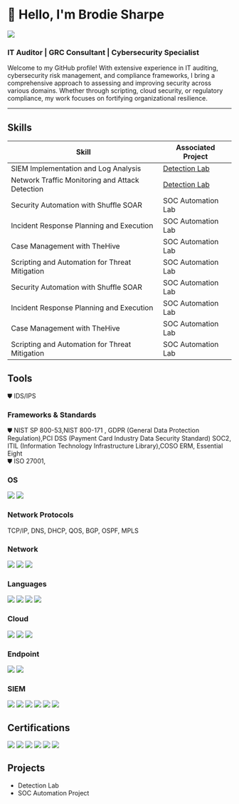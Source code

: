 # 👋 Hello, I'm Brodie Sharpe
<a href="https://www.linkedin.com/in/brodie-sharpe-463349196/"><img src="https://img.shields.io/badge/-LinkedIn-0072b1?&style=for-the-badge&logo=linkedin&logoColor=white" /></a>

### IT Auditor | GRC Consultant | Cybersecurity Specialist

Welcome to my GitHub profile! With extensive experience in IT auditing, cybersecurity risk management, and compliance frameworks, I bring a comprehensive approach to assessing and improving security across various domains. Whether through scripting, cloud security, or regulatory compliance, my work focuses on fortifying organizational resilience.

---

## Skills

| Skill                                         | Associated Project         |
|-----------------------------------------------|----------------------------|
| SIEM Implementation and Log Analysis          | <a href="https://google.com">Detection Lab</a>|
| Network Traffic Monitoring and Attack Detection | <a href="https://google.com">Detection Lab</a>|
| Security Automation with Shuffle SOAR         | SOC Automation Lab|
| Incident Response Planning and Execution      | SOC Automation Lab|
| Case Management with TheHive                  | SOC Automation Lab|
| Scripting and Automation for Threat Mitigation | SOC Automation Lab|
| Security Automation with Shuffle SOAR         | SOC Automation Lab|
| Incident Response Planning and Execution      | SOC Automation Lab|
| Case Management with TheHive                  | SOC Automation Lab|
| Scripting and Automation for Threat Mitigation | SOC Automation Lab|


## Tools
⛊ IDS/IPS

### Frameworks & Standards 
⛊ NIST SP 800-53,NIST 800-171 , GDPR (General Data Protection Regulation),PCI DSS (Payment Card Industry Data Security Standard) 
SOC2, ITIL (Information Technology Infrastructure Library),COSO ERM, Essential Eight  
⛊ ISO 27001, 

### OS 
<div>
    <img src="https://img.shields.io/badge/-Windows-0078D6?&style=for-the-badge&logo=windows&logoColor=white" />
    <img src="https://img.shields.io/badge/-Linux-FCC624?&style=for-the-badge&logo=linux&logoColor=black" />
  
</div>


### Network Protocols 
TCP/IP, DNS, DHCP, QOS, BGP, OSPF, MPLS

### Network
<div>
    <img src="https://img.shields.io/badge/-Wireshark-1679A7?&style=for-the-badge&logo=Wireshark&logoColor=white" />
    <img src="https://img.shields.io/badge/-Suricata-EF3B2D?&style=for-the-badge&logo=Suricata&logoColor=white" />
    <img src="https://img.shields.io/badge/-Zeek-777BB4?&style=for-the-badge&logo=Zeek&logoColor=white" />
</div>

### Languages
<div>
    <img src="https://img.shields.io/badge/-Python-4B275F?&style=for-the-badge&logo=python&logoColor=white" />
    <img src="https://img.shields.io/badge/-SQL-0078D4?&style=for-the-badge&logo=sqlite&logoColor=white" />
    <img src="https://img.shields.io/badge/-Bash-4EAA25?&style=for-the-badge&logo=gnu-bash&logoColor=white" />
    <img src="https://img.shields.io/badge/-PowerShell-5391FE?&style=for-the-badge&logo=powershell&logoColor=white" />



</div>

### Cloud 
<div>
    <img src="https://img.shields.io/badge/-Azure-00A4EF?&style=for-the-badge&logo=microsoftazure&logoColor=white" />
    <img src="https://img.shields.io/badge/-AWS-FF9900?&style=for-the-badge&logo=amazonaws&logoColor=white" />
    <img src="https://img.shields.io/badge/-GCP-4285F4?&style=for-the-badge&logo=googlecloud&logoColor=white" />
  
</div>


### Endpoint
<div>
    <img src="https://img.shields.io/badge/-Microsoft_Defender_for_Endpoint-00A4EF?&style=for-the-badge&logo=Microsoft&logoColor=white" />
    <img src="https://img.shields.io/badge/-Velociraptor-4B275F?&style=for-the-badge&logo=Velociraptor&logoColor=white" />
</div>

### SIEM
<div>
    <img src="https://img.shields.io/badge/-Microsoft_Sentinel-0078D4?&style=for-the-badge&logo=Microsoft&logoColor=white" />
    <img src="https://img.shields.io/badge/-Splunk-000000?&style=for-the-badge&logo=Splunk&logoColor=white" />
  <img src="https://img.shields.io/badge/-IBM_QRadar-1F4E79?&style=for-the-badge&logo=ibm&logoColor=white" />
  <img src="https://img.shields.io/badge/-Elastic-005571?&style=for-the-badge&logo=Elastic&logoColor=white" />
  <img src="https://img.shields.io/badge/-SolarWinds_Security_Event_Manager-FF9A00?&style=for-the-badge&logo=SolarWinds&logoColor=white" />
 <img src="https://img.shields.io/badge/-LogRhythm_SIEM-0072C6?&style=for-the-badge&logo=LogRhythm&logoColor=white" />

</div>

## Certifications

<div>
<img src="https://img.shields.io/badge/-CISM-006400?&style=for-the-badge&logo=ISACA&logoColor=white" />
<img src="https://img.shields.io/badge/-CISSP-006400?&style=for-the-badge&logo=ISC2&logoColor=white" />
<img src="https://img.shields.io/badge/-CISA-FF0000?&style=for-the-badge&logo=ISACA&logoColor=white" />
<img src="https://img.shields.io/badge/-Security%2B-FF0000?&style=for-the-badge&logo=CompTIA&logoColor=white" />
<img src="https://img.shields.io/badge/-CEH-5A5A5A?&style=for-the-badge&logo=hackaday&logoColor=white" />
<img src="https://img.shields.io/badge/-CRISC-FF9A00?&style=for-the-badge&logo=security&logoColor=white" />



</div>




## Projects
- Detection Lab
- SOC Automation Project
